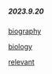 ##### 2023.9.20

[biography](https://fanyi.baidu.com/#en/zh/biography)

[biology](https://fanyi.baidu.com/#en/zh/biology)

[relevant](https://fanyi.baidu.com/#en/zh/relvant)
